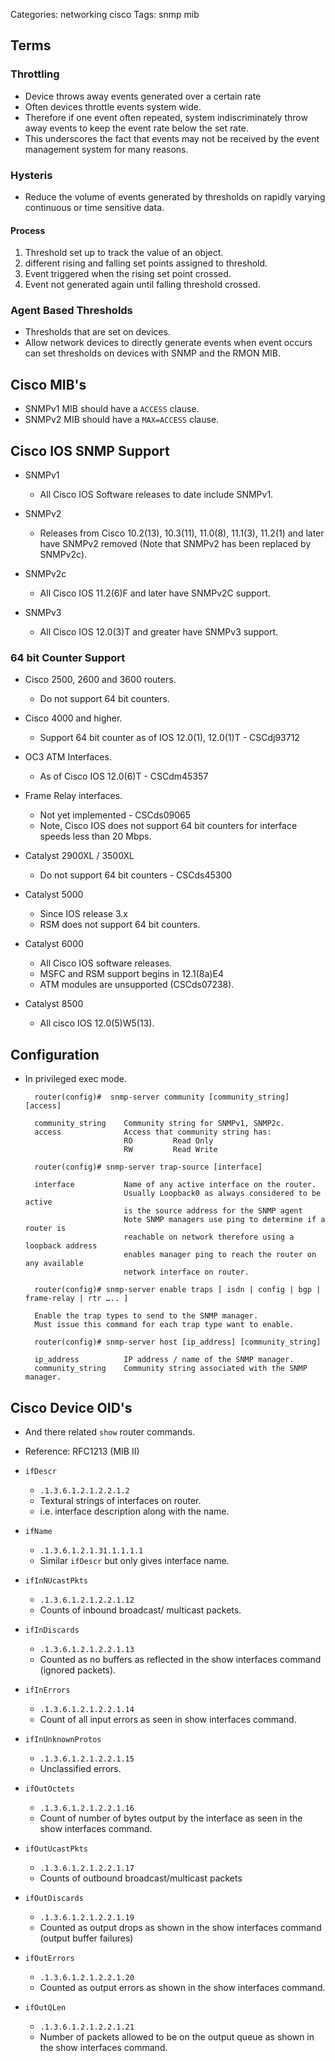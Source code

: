 Categories: networking
            cisco
Tags: snmp
      mib

## Terms ##

### Throttling ###

- Device throws away events generated over a certain rate
- Often devices throttle events system wide.
- Therefore if one event often repeated, system indiscriminately throw away events to keep the event rate below the set rate.
- This underscores the fact that events may not be received by the event management system for many reasons.


### Hysteris                                  

- Reduce the volume of events generated by thresholds on rapidly varying continuous or time sensitive data.

#### Process ####

1. Threshold set up to track the value of an object.
2. different rising and falling set points assigned to threshold.
3. Event triggered when the rising set point crossed.
4. Event not generated again until falling threshold crossed.

### Agent Based Thresholds

- Thresholds that are set on devices.
- Allow network devices to directly generate events when event occurs can set thresholds on devices with SNMP and the RMON MIB.

## Cisco MIB's

- SNMPv1 MIB should have a `ACCESS` clause.
- SNMPv2 MIB should have a `MAX=ACCESS` clause.

## Cisco IOS SNMP Support ##

- SNMPv1
    - All Cisco IOS Software releases to date include SNMPv1.
- SNMPv2
    - Releases from Cisco 10.2(13), 10.3(11), 11.0(8), 11.1(3), 11.2(1) and later have SNMPv2 removed (Note that SNMPv2 has been replaced by SNMPv2c).

- SNMPv2c
    - All Cisco IOS 11.2(6)F and later have SNMPv2C support.

- SNMPv3
    -  All Cisco IOS 12.0(3)T and greater have SNMPv3 support.

### 64 bit Counter Support ###

- Cisco 2500, 2600 and 3600 routers.
    - Do not support 64 bit counters.
    
- Cisco 4000 and higher.
    - Support 64 bit counter as of IOS 12.0(1), 12.0(1)T - CSCdj93712

- OC3 ATM Interfaces.
    - As of Cisco IOS 12.0(6)T - CSCdm45357
 
- Frame Relay interfaces.
    - Not yet implemented - CSCds09065
    - Note, Cisco IOS does not support 64 bit counters for interface speeds less than 20 Mbps.

- Catalyst 2900XL / 3500XL
    - Do not support 64 bit counters - CSCds45300

- Catalyst 5000
    - Since IOS release 3.x
    - RSM does not support 64 bit counters.

- Catalyst 6000
    - All Cisco IOS software releases.
    - MSFC and RSM support begins in 12.1(8a)E4
    - ATM modules are unsupported (CSCds07238).

- Catalyst 8500
    - All cisco IOS 12.0(5)W5(13).

## Configuration ##

- In privileged exec mode.

        router(config)#  snmp-server community [community_string] [access]

        community_string    Community string for SNMPv1, SNMP2c.
        access              Access that community string has:
                            RO         Read Only
                            RW         Read Write

        router(config)# snmp-server trap-source [interface]

        interface           Name of any active interface on the router.
                            Usually Loopback0 as always considered to be active
                            is the source address for the SNMP agent
                            Note SNMP managers use ping to determine if a router is
                            reachable on network therefore using a loopback address
                            enables manager ping to reach the router on any available
                            network interface on router.

        router(config)# snmp-server enable traps [ isdn | config | bgp | frame-relay | rtr ….. ]

        Enable the trap types to send to the SNMP manager.
        Must issue this command for each trap type want to enable.

        router(config)# snmp-server host [ip_address] [community_string]

        ip_address          IP address / name of the SNMP manager.
        community_string    Community string associated with the SNMP manager.

## Cisco Device OID's ##

- And there related `show` router commands.
- Reference: RFC1213 (MIB II)

- `ifDescr`
  - `.1.3.6.1.2.1.2.2.1.2`                  
  - Textural strings of interfaces on router.
  - i.e. interface description along with the name.

- `ifName`
  - `.1.3.6.1.2.1.31.1.1.1.1`
  - Similar `ifDescr` but only gives interface name.

- `ifInNUcastPkts`
  - `.1.3.6.1.2.1.2.2.1.12`
  - Counts of inbound broadcast/ multicast packets.

- `ifInDiscards`
  - `.1.3.6.1.2.1.2.2.1.13`
  - Counted as no buffers as reflected in the show interfaces command (ignored packets).

- `ifInErrors`
  - `.1.3.6.1.2.1.2.2.1.14`
  - Count of all input errors as seen in show interfaces command.

- `ifInUnknownProtos`
  - `.1.3.6.1.2.1.2.2.1.15`
  - Unclassified errors.

- `ifOutOctets`
  - `.1.3.6.1.2.1.2.2.1.16`
  - Count of number of bytes output by the interface as seen in the show interfaces command.

- `ifOutUcastPkts`
  - `.1.3.6.1.2.1.2.2.1.17`
  - Counts of outbound broadcast/multicast packets

- `ifOutDiscards`
  - `.1.3.6.1.2.1.2.2.1.19`
  - Counted as output drops as shown in the show interfaces command (output buffer failures)

- `ifOutErrors`
  - `.1.3.6.1.2.1.2.2.1.20`
  - Counted as output errors as shown in the show interfaces command.

- `ifOutQLen`
  - `.1.3.6.1.2.1.2.2.1.21`
  - Number of packets allowed to be on the output queue as shown in the show interfaces command.